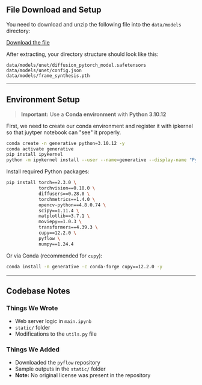 ## File Download and Setup

You need to download and unzip the following file into the `data/models` directory:

[Download the file](https://1drv.ms/u/s!AjGGQwItv34-bK738lmdo7wf2uk?e=cWvbXo)

After extracting, your directory structure should look like this:

```
data/models/unet/diffusion_pytorch_model.safetensors  
data/models/unet/config.json  
data/models/frame_synthesis.pth
```

---

## Environment Setup

> **Important:** Use a **Conda environment** with **Python 3.10.12**

First, we need to create our conda environment and register it with ipkernel so that juytper notebook can "see" it properly.
```bash
conda create -n generative python=3.10.12 -y
conda activate generative
pip install ipykernel
python -m ipykernel install --user --name=generative --display-name "Python (Generative Image Dynamics)"

```

Install required Python packages:

```bash
pip install torch==2.3.0 \
            torchvision==0.18.0 \
            diffusers==0.28.0 \
            torchmetrics==1.4.0 \
            opencv-python==4.8.0.74 \
            scipy==1.11.4 \
            matplotlib==3.7.1 \
            moviepy==1.0.3 \
            transformers==4.39.3 \
            cupy==12.2.0 \
            pyflow \
            numpy==1.24.4
```

Or via Conda (recommended for `cupy`):

```bash
conda install -n generative -c conda-forge cupy==12.2.0 -y
```

---

## Codebase Notes

### Things We Wrote

- Web server logic in `main.ipynb`
- `static/` folder
- Modifications to the `utils.py` file

### Things We Added

- Downloaded the `pyflow` repository
- Sample outputs in the `static/` folder
- **Note:** No original license was present in the repository
